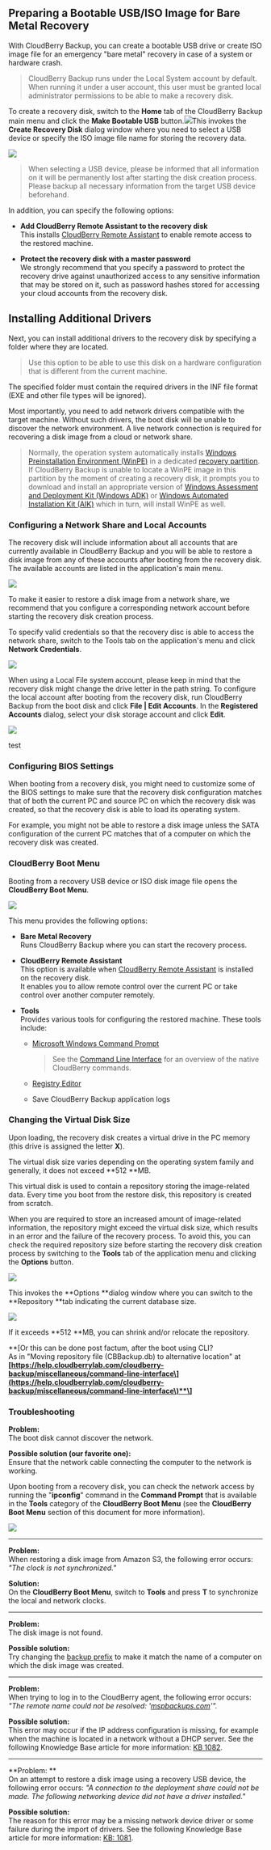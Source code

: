 ## Preparing a Bootable USB/ISO Image for Bare Metal Recovery

With CloudBerry Backup, you can create a bootable USB drive or create ISO image file for an emergency "bare metal" recovery in case of a system or hardware crash.

> CloudBerry Backup runs under the Local System account by default. When running it under a user account, this user must be granted local administrator permissions to be able to make a recovery disk.

To create a recovery disk, switch to the **Home** tab of the CloudBerry Backup main menu and click the **Make Bootable USB** button.![](/assets/bare-metal-make-bootable-usb-menu.png)This invokes the **Create Recovery Disk** dialog window where you need to select a USB device or specify the ISO image file name for storing the recovery data.

![](/assets/bare-metal-make-bootable-usb-dialog.png)

> When selecting a USB device, please be informed that all information on it will be permanently lost after starting the disk creation process. Please backup all necessary information from the target USB device beforehand.

In addition, you can specify the following options:

* **Add CloudBerry Remote Assistant to the recovery disk**  
  This installs [CloudBerry Remote Assistant](https://www.cloudberrylab.com/remote-assistant.aspx) to enable remote access to the restored machine.

* **Protect the recovery disk with a master password**  
  We strongly recommend that you specify a password to protect the recovery drive against unauthorized access to any sensitive information that may be stored on it, such as password hashes stored for accessing your cloud accounts from the recovery disk.

## Installing Additional Drivers

Next, you can install additional drivers to the recovery disk by specifying a folder where they are located.

> Use this option to be able to use this disk on a hardware configuration that is different from the current machine.

The specified folder must contain the required drivers in the INF file format \(EXE and other file types will be ignored\).

Most importantly, you need to add network drivers compatible with the target machine. Without such drivers, the boot disk will be unable to discover the network environment. A live network connection is required for recovering a disk image from a cloud or network share.

> Normally, the operation system automatically installs [Windows Preinstallation Environment \(WinPE\)](https://docs.microsoft.com/en-us/windows-hardware/manufacture/desktop/winpe-intro) in a dedicated [recovery partition](https://docs.microsoft.com/en-us/windows-hardware/manufacture/desktop/windows-recovery-environment--windows-re--technical-reference). If CloudBerry Backup is unable to locate a WinPE image in this partition by the moment of creating a recovery disk, it prompts you to download and install an appropriate version of [Windows Assessment and Deployment Kit \(Windows ADK\)](https://www.microsoft.com/en-us/download/details.aspx?id=39982) or [Windows Automated Installation Kit \(AIK\)](https://www.microsoft.com/en-us/download/details.aspx?id=5753) which in turn, will install WinPE as well.

### Configuring a Network Share and Local Accounts

The recovery disk will include information about all accounts that are currently available in CloudBerry Backup and you will be able to restore a disk image from any of these accounts after booting from the recovery disk. The available accounts are listed in the application's main menu.

![](/assets/backup-app-main-menu-accounts.png)

To make it easier to restore a disk image from a network share, we recommend that you configure a corresponding network account before starting the recovery disk creation process.

To specify valid credentials so that the recovery disc is able to access the network share, switch to the Tools tab on the application's menu and click **Network Credentials**.

![](/assets/app-ribbon-tools-network-credentials.png)

When using a Local File system account, please keep in mind that the recovery disk might change the drive letter in the path string. To configure the local account after booting from the recovery disk, run CloudBerry Backup from the boot disk and click **File \| Edit Accounts**. In the **Registered Accounts** dialog, select your disk storage account and click **Edit**.

![](/assets/boot-disk-backup-edit-accounts.png)

test



### Configuring BIOS Settings

When booting from a recovery disk, you might need to customize some of the BIOS settings to make sure that the recovery disk configuration matches that of both the current PC and source PC on which the recovery disk was created, so that the recovery disk is able to load its operating system.

For example, you might not be able to restore a disk image unless the SATA configuration of the current PC matches that of a computer on which the recovery disk was created.

### CloudBerry Boot Menu

Booting from a recovery USB device or ISO disk image file opens the **CloudBerry Boot Menu**.

![](/assets/cloudberry-boot-menu.png)

This menu provides the following options:

* **Bare Metal Recovery**  
  Runs CloudBerry Backup where you can start the recovery process.

* **CloudBerry Remote Assistant**  
  This option is available when [CloudBerry Remote Assistant](https://www.cloudberrylab.com/remote-assistant.aspx) is installed on the recovery disk.  
  It enables you to allow remote control over the current PC or take control over another computer remotely.

* **Tools**  
  Provides various tools for configuring the restored machine. These tools include:

  * [Microsoft Windows Command Prompt](https://docs.microsoft.com/en-us/windows-server/administration/windows-commands/windows-commands)

    > See the [Command Line Interface](https://help.cloudberrylab.com/cloudberry-backup/miscellaneous/command-line-interface) for an overview of the native CloudBerry commands.

  * [Registry Editor](https://docs.microsoft.com/en-us/previous-versions/visualstudio/visual-studio-6.0/aa243964%28v=vs.60%29)

  * Save CloudBerry Backup application logs

### Changing the Virtual Disk Size

Upon loading, the recovery disk creates a virtual drive in the PC memory \(this drive is assigned the letter **X**\).

The virtual disk size varies depending on the operating system family and generally, it does not exceed **512 **MB.

This virtual disk is used to contain a repository storing the image-related data. Every time you boot from the restore disk, this repository is created from scratch.

When you are required to store an increased amount of image-related information, the repository might exceed the virtual disk size, which results in an error and the failure of the recovery process. To avoid this, you can check the required repository size before starting the recovery disk creation process by switching to the **Tools** tab of the application menu and clicking the **Options** button.

![](/assets/app-ribbon-tools-options.png)

This invokes the **Options **dialog window where you can switch to the **Repository **tab indicating the current database size.

![](/assets/backup-options-repository.png)

If it exceeds **512 **MB, you can shrink and/or relocate the repository.

**\[Or this can be done post factum, after the boot using CLI?  
As in "Moving repository file \(CBBackup.db\) to alternative location" at **[https://help.cloudberrylab.com/cloudberry-backup/miscellaneous/command-line-interface\](https://help.cloudberrylab.com/cloudberry-backup/miscellaneous/command-line-interface\)**\]**

### Troubleshooting

**Problem:**  
The boot disk cannot discover the network.

**Possible solution \(our favorite one\):**  
Ensure that the network cable connecting the computer to the network is working.

Upon booting from a recovery disk, you can check the network access by running the "**ipconfig**" command in the **Command Prompt** that is available in the **Tools** category of the **CloudBerry Boot Menu** \(see the **CloudBerry Boot Menu** section of this document for more information\).

![](/assets/boot-menu-command-prompt.png)

---

**Problem:**  
When restoring a disk image from Amazon S3, the following error occurs: _"The clock is not synchronized."_

**Solution:**  
On the **CloudBerry Boot Menu**, switch to **Tools** and press **T** to synchronize the local and network clocks.

---

**Problem:**  
The disk image is not found.

**Possible solution:**  
Try changing the [backup prefix](/concepts/changing-the-backup-prefix.md) to make it match the name of a computer on which the disk image was created.

---

**Problem:**  
When trying to log in to the CloudBerry agent, the following error occurs: _"The remote name could not be resolved: '_[_mspbackups.com_](http://mspbackups.com/)_'"._

**Possible solution:**  
This error may occur if the IP address configuration is missing, for example when the machine is located in a network without a DHCP server. See the following Knowledge Base article for more information: [KB 1082](https://kb.cloudberrylab.com/kb1082/).

---

**Problem: **  
On an attempt to restore a disk image using a recovery USB device, the following error occurs: _"A connection to the deployment share could not be made. The following networking device did not have a driver installed."_

**Possible solution:**  
The reason for this error may be a missing network device driver or some failure during the import of drivers. See the following Knowledge Base article for more information: [KB: 1081](https://kb.cloudberrylab.com/kb1081/).

